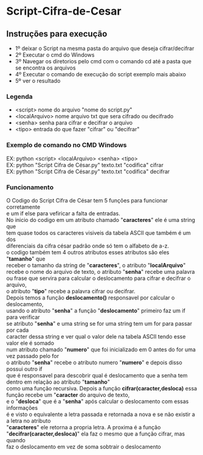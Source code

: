 # Script-Cifra-de-Cesar

## Instruções para execução

- 1º deixar o Script na mesma pasta do arquivo que deseja cifrar/decifrar
- 2º Executar o cmd do Windows
- 3º Navegar os diretorios pelo cmd com o comando cd até a pasta que se encontra os arquivos
- 4º Executar o comando de execução do script exemplo mais abaixo
- 5º ver o resultado


### Legenda

- <script\> nome do arquivo "nome do script.py" 
- <localArquivo\> nome arquivo txt que sera cifrado ou decifrado
- <senha\> senha para cifrar e decifrar o arquivo
- <tipo\> entrada do que fazer "cifrar" ou "decifrar"

### Exemplo de comando no CMD Windows

EX: python <script\> <localArquivo\> <senha\> <tipo\>
<br>
EX: python "Script Cifra de César.py" texto.txt "codifica" cifrar
<br>
EX: python "Script Cifra de César.py" texto.txt "codifica" decifrar

### Funcionamento 

O Codigo do Script Cifra de César tem 5 funções para funcionar corretamente 
<br>
e um if else para vefiricar a falta de entradas.
<br>
No inicio do codigo em um atributo chamado "<b>caracteres</b>" ele é uma string que
<br>
tem quase todos os caracteres visiveis da tabela ASCII que também é um dos 
<br>
diferenciais da cifra césar padrão onde só tem o alfabeto de a-z.
<br>
o codigo também tem 4 outros atributos esses atributos são eles "<b>tamanho</b>" que 
<br>
receber o tamanho da string de "<b>caracteres</b>", o atributo "<b>localArquivo</b>" 
<br>
recebe o nome do arquivo de texto, o atributo "<b>senha</b>" recebe uma palavra 
<br>
ou frase que servira para calcular o deslocamento para cifrar e decifrar o arquivo,
<br>
 o atributo "<b>tipo</b>" recebe a palavra cifrar ou decifrar.
<br>
Depois temos a função <b>deslocamento()</b> responsavel por calcular o deslocamento,
<br> usando o atributo "<b>senha</b>" a função "<b>deslocamento</b>" primeiro faz um if para verificar
<br> se atributo "<b>senha</b>" e uma string se for uma string tem um for para passar por cada
<br> caracter dessa string e ver qual o valor dele na tabela ASCII tendo esse valor ele é somado
<br> num atributo chamado "<b>numero</b>" que foi inicializado em 0 antes do for uma vez passado pelo for
<br> o atributo "<b>senha</b>" recebe o atributo numero "<b>numero</b>" e depois disso possui outro if
<br> que é responsavel para descobrir qual é deslocamento que a senha tem dentro em relação ao atributo "<b>tamanho</b>"
<br>como uma função recursiva.
Depois a função <b>cifrar(caracter,desloca)</b> essa função recebe um "<b>caracter</b> do arquivo de texto,
<br> e o "<b>desloca</b>" que é a "<b>senha</b>" após calcular o deslocamento com essas informações 
<br> é e visto o equivalente a letra passada e retornada a nova e se não existir a a letra no atributo
<br>"<b>caracteres</b>" ele retorna a propria letra.
A proxima é a função "<b>decifrar(caracter,desloca)</b>" ela faz o mesmo que a função cifrar, mas quando
<br>faz o deslocamento em vez de soma sobtrair o deslocamento
